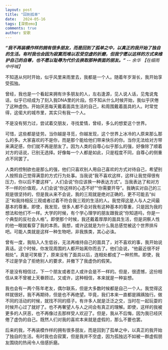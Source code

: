 ```yaml
---
layout: post
title: "回到孤单"
date:   2024-05-16
tags: [深夜emo]
comments: true
author: 安歌
---
```


***“我不再装模作样的拥有很多朋友，而是回到了孤单之中，以真正的我开始了独自的生活。有时我也会因为寂寞而难以忍受空虚的折磨，但我宁愿以这样的方式来维护自己的自尊，也不愿以耻辱为代价去换取那种表面的朋友。”*** -- *余华 【在细雨中呼喊】*

 不知道从何时开始，似乎风里来雨里去，我都是一个人。随着年岁渐长，我开始享受孤独。

 曾经，我也是一个看起来拥有许多朋友的人，左右逢源，见人说人话，见鬼说鬼话，似乎已经成为了刻入我DNA里的片段。但不知从什么时候开始，我似乎厌倦了这种虚伪。开始厌恶每天戴着面具生活的自己，和周围戴着面具的人。时常觉得，这偌大的城市里，其实只有我一个人。

 不是没有努力过，尝试着交朋友，寻找爱情，曾经，多么的想爱这个世界。

 可惜，这些都是徒劳。当你越是寻觅，你越发现，这个世界上冰冷的人原来那么那么的多。大家喜欢的不是你，而是那个能给他们带来快乐的你。当你无法给对方带来满足感，你们就不再是朋友了。因为人类的自尊心似乎那么的强，好像除了顺着对方的话说，已别无选择。好像每一个人都是如此，只是程度不同，自尊心的侧重点不同罢了。

 人类的控制欲也是那么的强，他们只喜欢别人用自己喜欢的方式对待自己，希望别人按照自己觉得满意的方式行为处事。当我说“我不喜欢这样，这样让我觉得很有压力，你以后不要这样”，人们会说“你应该换一种表达方式”。当我表达了和对方不一样的价值观，人们会说“你这样的心态不好”“你需要开导”。我确实对自己的三观是很坚持的，但是我从来不会说，我的三观就是绝对正确的，更不可能去“纠正”和我持相反三观或者过着不符合我三观的生活的人。我觉得这是人与人之间最基本的尊重。即使，我发现，很多人都不会对我有这种基本的尊重，只是因为我的想法和他们不一样。大学的时候，有个学心理学的朋友跟我说“你知道吗，你是一个典型的反社会人格”。即使那个时候，我还戴着厚厚的面具生活，但是洞察人性的他一眼就看穿了我的本质。我想，或许这就是为什么我总感觉被这个世界排斥吧。可能人类就是这样一种生物吧，非我族类，其心必诛。

 曾有一度，我陷入人生低谷，无法再维持自己的面具了，对不喜欢的事，我开始说真话。这个时候，你发现周围的人都开始离你而去了。他们会说，“他最近很不好相处”。真是可笑极了，原来没有了面具以后，连相处都成了一种煎熬。即使，我不过是学会了拒绝别人的要求，并撤下了我虚伪的假笑。
 
 不是没有相信过，下一个朋友或者恋人或许会是不一样的。但是，很遗憾，这份相信从来不曾被上天眷顾过。又或许，这种相信，本来就是一种妄想。

 我也会有一两个陈年老友，偶尔联系，但是大多数时候都是自己一个人。我觉得这样就很好。我不再期待，但是也不再绝望。毕竟，我们本来一直都是踽踽独行。做不同的活动的时候，就找不同的搭子。有许多人就是泛泛之交，当时在一起玩耍的时候开心过了就好了。也不再奢望人与人之间会有真正的理解。即使，这样的我被更多的人厌恶，也不再像过去那样受人欢迎了。但是，我从不后悔，因为我已经厌倦了虚伪的自己。既然人们对我的喜欢本来就是虚假的，那么不要也罢。

后来的我，不再装模作样的拥有很多朋友，而是回到了孤单之中，以真正的我开始了独自的生活。有时我也会寂寞，但是我并不空虚，因为孤独远不如被一群虚假朋友围绕的热闹令人倍感折磨。 


 





